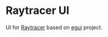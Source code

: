 # Raytracer UI

UI for [Raytracer](https://github.com/deadalusai/raytracer/) based on [egui](https://github.com/emilk/egui) project.